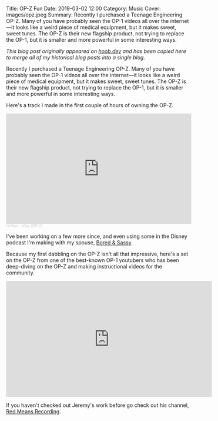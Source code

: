 Title: OP-Z Fun
Date: 2019-03-02 12:00
Category: Music
Cover: images/opz.jpeg
Summary: Recently I purchased a Teenage Engineering OP-Z. Many of you have probably seen the OP-1 videos all over the internet—it looks like a weird piece of medical equipment, but it makes sweet, sweet tunes. The OP-Z is their new flagship product, not trying to replace the OP-1, but it is smaller and more powerful in some interesting ways.

_This blog post originally appeared on [hoob.dev](https://hoob.dev/op-z-fun/) and has been copied here to merge all of my historical blog posts into a single blog._

Recently I purchased a Teenage Engineering OP-Z. Many of you have probably seen the OP-1 videos all over the internet—it looks like a weird piece of medical equipment, but it makes sweet, sweet tunes. The OP-Z is their new flagship product, not trying to replace the OP-1, but it is smaller and more powerful in some interesting ways.

Here's a track I made in the first couple of hours of owning the OP-Z.
<div class="center"><iframe width="100%" height="300" scrolling="no" frameborder="no" allow="autoplay" src="https://w.soundcloud.com/player/?url=https%3A//api.soundcloud.com/tracks/583890114&color=%23ff5500&auto_play=false&hide_related=false&show_comments=true&show_user=true&show_reposts=false&show_teaser=true&visual=true"></iframe><div style="font-size: 10px; color: #cccccc;line-break: anywhere;word-break: normal;overflow: hidden;white-space: nowrap;text-overflow: ellipsis; font-family: Interstate,Lucida Grande,Lucida Sans Unicode,Lucida Sans,Garuda,Verdana,Tahoma,sans-serif;font-weight: 100;"><a href="https://soundcloud.com/samuel-hoober-colburn" title="Ho0ber" target="_blank" style="color: #cccccc; text-decoration: none;">Ho0ber</a> · <a href="https://soundcloud.com/samuel-hoober-colburn/zday-op-z" title="zDay (OP-Z)" target="_blank" style="color: #cccccc; text-decoration: none;">zDay (OP-Z)</a></div></div>

I've been working on a few more since, and even using some in the Disney podcast I'm making with my spouse, [Bored & Sassy](https://boredandsassy.com/).

Because my first dabbling on the OP-Z isn't all that impressive, here's a set on the OP-Z from one of the best-known OP-1 youtubers who has been deep-diving on the OP-Z and making instructional videos for the community.

<div class="center"><iframe width="560" height="315" src="https://www.youtube.com/embed/RGUOXxQniKU" title="YouTube video player" frameborder="0" allow="accelerometer; autoplay; clipboard-write; encrypted-media; gyroscope; picture-in-picture; web-share" allowfullscreen></iframe></div>

If you haven't checked out Jeremy's work before go check out his channel, [Red Means Recording](https://www.youtube.com/user/jjbbllkk).
